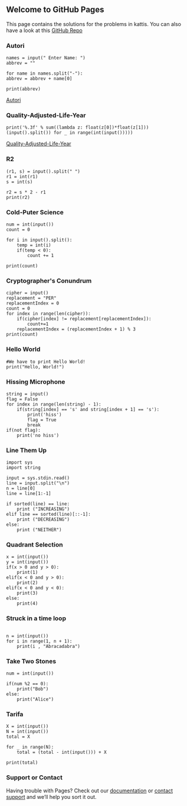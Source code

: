 ## Welcome to GitHub Pages
This page contains the solutions for the problems in kattis. 
You can also have a look at this [GitHub Repo ](https://github.com/PraveenRamR/Kattis-Programs)


### Autori

```Autori
names = input(" Enter Name: ")
abbrev = ""

for name in names.split("-"):
abbrev = abbrev + name[0]

print(abbrev)
```
[Autori](https://github.com/PraveenRamR/Kattis-Programs/blob/main/Autori.py)

### Quality-Adjusted-Life-Year
```QUALY
print('%.3f' % sum((lambda z: float(z[0])*float(z[1]))(input().split()) for _ in range(int(input()))))
```
[Quality-Adjusted-Life-Year](https://github.com/PraveenRamR/Kattis-Programs/blob/main/Quality-Adjusted-Life-Year.py)
### R2

```R2
(r1, s) = input().split(" ")
r1 = int(r1)
s = int(s)

r2 = s * 2 - r1
print(r2)
```

### Cold-Puter Science

```CPS
num = int(input())
count = 0

for i in input().split():
	temp = int(i)
	if(temp < 0):
		count += 1

print(count)
```

### Cryptographer's Conundrum
```CC
cipher = input()
replacement = "PER"
replacementIndex = 0
count = 0
for index in range(len(cipher)):
    if(cipher[index] != replacement[replacementIndex]):
        count+=1
    replacementIndex = (replacementIndex + 1) % 3 
print(count)
```

### Hello World
```Hello World
#We have to print Hello World!
print("Hello, World!")
```

### Hissing Microphone
```HM
string = input()
flag = False
for index in range(len(string) - 1): 
	if(string[index] == 's' and string[index + 1] == 's'):
		print('hiss')
		flag = True
		break
if(not flag):
	print('no hiss')
```

### Line Them Up
```LTU
import sys
import string

input = sys.stdin.read()
line = input.split("\n")
n = line[0]
line = line[1:-1]

if sorted(line) == line:
    print ("INCREASING")
elif line == sorted(line)[::-1]:
    print ("DECREASING")
else:
    print ("NEITHER")
```

### Quadrant Selection
```QS
x = int(input())
y = int(input())
if(x > 0 and y > 0):
	print(1)
elif(x < 0 and y > 0):
	print(2)
elif(x < 0 and y < 0):
	print(3)
else:
	print(4)
```

### Struck in a time loop
```SIATL
  
n = int(input())
for i in range(1, n + 1):
	print(i , "Abracadabra")
```

### Take Two Stones
```TTS
num = int(input())

if(num %2 == 0):
    print("Bob")
else:
    print("Alice")
```

### Tarifa
```Tarifa
X = int(input())
N = int(input())
total = X

for _ in range(N):
    total = (total - int(input())) + X

print(total)
```

### Support or Contact

Having trouble with Pages? Check out our [documentation](https://docs.github.com/categories/github-pages-basics/) or [contact support](https://support.github.com/contact) and we’ll help you sort it out.
